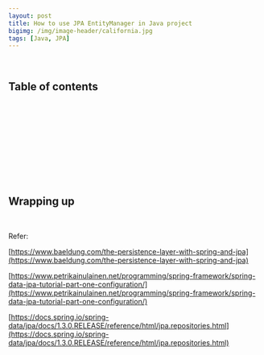 ```yaml
---
layout: post
title: How to use JPA EntityManager in Java project
bigimg: /img/image-header/california.jpg
tags: [Java, JPA]
---
```




<br>

## Table of contents





<br>

## 






<br>

## 






<br>

## 





<br>

## Wrapping up




<br>

Refer:

[https://www.baeldung.com/the-persistence-layer-with-spring-and-jpa](https://www.baeldung.com/the-persistence-layer-with-spring-and-jpa)

[https://www.petrikainulainen.net/programming/spring-framework/spring-data-jpa-tutorial-part-one-configuration/](https://www.petrikainulainen.net/programming/spring-framework/spring-data-jpa-tutorial-part-one-configuration/)

[https://docs.spring.io/spring-data/jpa/docs/1.3.0.RELEASE/reference/html/jpa.repositories.html](https://docs.spring.io/spring-data/jpa/docs/1.3.0.RELEASE/reference/html/jpa.repositories.html)

